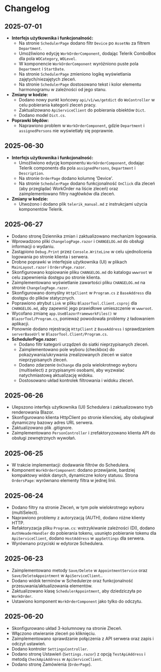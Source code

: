 # Changelog

## 2025-07-01
- **Interfejs użytkownika i funkcjonalność:**
    - Na stronie `SchedulerPage` dodano filtr `Device` po `AssetNo` za filtrem `Department`.
    - Umożliwiono edycję `WorkOrderComponent`, dodając Telerik ComboBox dla pola `WOCategory`, `WOLevel`.
    - W komponencie `WorkOrderComponent` wyróżniono puste pola `Department` i `StartDate`.
    - Na stronie `SchedulerPage` zmieniono logikę wyświetlania zajętych/niezajętych zleceń.
    - Na stronie `SchedulerPage` dostosowano tekst i kolor elementu harmonogramu w zależności od jego stanu.
- **Zmiany w kodzie:**
    - Dodano nowy punkt końcowy `api/v1/wo/getdict` do `WoController` w celu pobierania kategorii zleceń pracy.
    - Zaktualizowano `ApiServiceClient` do pobierania obiektów `Dict`.
    - Dodano model `Dict.cs`.
- **Poprawki błędów:**
    - Naprawiono problem w `WorkOrderComponent`, gdzie `Department` i `assignedPersons` nie wyświetlały się poprawnie.

## 2025-06-30
- **Interfejs użytkownika i funkcjonalność:**
    - Umożliwiono edycję komponentu `WorkOrderComponent`, dodając Telerik components dla pola `assignedPersons`, `Department` i `Description`.
    - Na stronie `OrderPage` dodano kolumnę 'Device'.
    - Na stronie `SchedulerPage` dodano funkcjonalność `OnClick` dla zleceń (aby przeglądać WorkOrder na liście zleceń) oraz zaimplementowano filtry nagłówków dla zleceń.
- **Zmiany w kodzie:**
    - Utwożono i dodano plik `telerik_manual.md` z instrukcjami użycia komponentów Telerik.

## 2025-06-27
- Dodano stronę Dziennika zmian i zaktualizowano mechanizm logowania.
- Wprowadzono pliki `ChangelogPage.razor` i `CHANGELOG.md` do obsługi informacji o wydaniu.
- Zastąpiono `Debug.Print` przez `Console.WriteLine` w celu ujednolicenia logowania po stronie klienta i serwera.
- Drobne poprawki w interfejsie użytkownika (UI) w plikach `MainLayout.razor` i `OrdersPage.razor`.
- Skonfigurowano kopiowanie pliku `CHANGELOG.md` do katalogu `wwwroot` w celu zapewnienia dostępu po stronie klienta.
- Zaimplementowano wyświetlanie zawartości pliku `CHANGELOG.md` na stronie `ChangelogPage.razor`.
- Skonfigurowano domyślny `HttpClient` w `Program.cs` z `BaseAddress` dla dostępu do plików statycznych.
- Poprawiono atrybut `Link` w pliku `BlazorTool.Client.csproj` dla `CHANGELOG.md`, aby zapewnić jego prawidłowe umieszczenie w `wwwroot`.
- Wycofano zmianę `app.UseBlazorFrameworkFiles()` w `BlazorTool/Program.cs`, ponieważ powodowała problemy z ładowaniem aplikacji.
- Ponownie dodano rejestrację `HttpClient` z `BaseAddress` i sprawdzaniem `serverBaseUrl` w `BlazorTool.Client/Program.cs`.
- **SchedulerPage.razor:**
    - Dodano filtr kategorii urządzeń do siatki nieprzypisanych zleceń.
    - Zaimplementowano pole wyboru (checkbox) do pokazywania/ukrywania zrealizowanych zleceń w siatce nieprzypisanych zleceń.
    - Dodano zdarzenie `OnChange` dla pola wielokrotnego wyboru (multiselect) z przypisanymi osobami, aby wyzwalać natychmiastową aktualizację widoku.
    - Dostosowano układ kontrolek filtrowania i widoku zleceń.

## 2025-06-26
- Ulepszono interfejs użytkownika (UI) Schedulera i zaktualizowano tryb renderowania Blazor.
- Skonfigurowano klienta HttpClient po stronie klienckiej, aby obsługiwał dynamiczny bazowy adres URL serwera.
- Zaktualizowano plik .gitignore.
- Zaimplementowano `PersonController` i zrefaktoryzowano klienta API do obsługi zewnętrznych wywołań.

## 2025-06-25
- W trakcie implementacji: dodawanie filtrów do Schedulera.
- Komponent `WorkOrderComponent`: dodano przewijanie, bardziej kompaktowy widok danych, dynamiczne kolory statusu. Strona `OrdersPage`: wyrównano elementy filtra w jednej linii.

## 2025-06-24
- Dodano filtry na stronie Zleceń, w tym pole wielokrotnego wyboru (multiSelect).
- Naprawiono problemy z autoryzacją (AUTH), dodano różne klienty HTTP.
- Refaktoryzacja pliku `Program.cs`: wstrzykiwanie zależności (DI), dodano `AuthHeaderHandler` do pobierania tokenu, usunięto pobieranie tokenu dla `ApiServiceClient`, dodano `HostAddress` w `appSettings` dla serwera.
- Wyrównano przyciski w edytorze Schedulera.

## 2025-06-23
- Zaimplementowano metody `Save/Delete` w `AppointmentService` oraz `Save/DeleteAppointment` w `ApiServiceClient`..
- Dodano widok terminów w Schedulerze oraz funkcjonalność przesuwania/aktualizowania elementów.
- Zaktualizowano klasę `SchedulerAppointment`, aby dziedziczyła po `WorkOrder`.
- Ustawiono komponent `WorkOrderComponent` jako tylko do odczytu.

## 2025-06-20
- Skonfigurowano układ 3-kolumnowy na stronie Zleceń.
- Włączono otwieranie zleceń po kliknięciu.
- Zaimplementowano sprawdzanie połączenia z API serwera oraz zapis i odczyt ustawień.
- Dodano kontroler `SettingsController`.
- Dodano stronę Ustawień (`Settings.razor`) z opcją `TestApiAddress` i metodą `CheckApiAddress` w `ApiServiceClient`.
- Dodano stronę Zamówienia (`OrderPage`).
